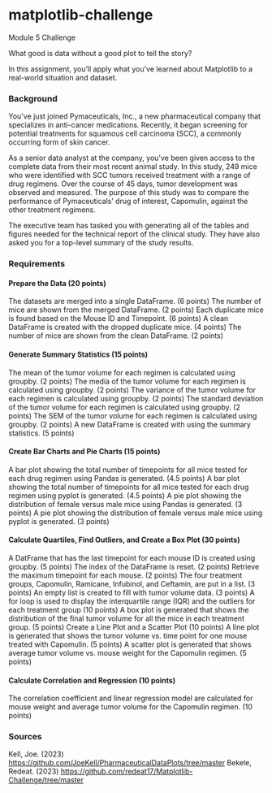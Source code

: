 # matplotlib-challenge

Module 5 Challenge

What good is data without a good plot to tell the story?

In this assignment, you’ll apply what you've learned about Matplotlib to a real-world situation and dataset.

### Background

You've just joined Pymaceuticals, Inc., a new pharmaceutical company that specializes in anti-cancer medications. Recently, it began screening for potential treatments for squamous cell carcinoma (SCC), a commonly occurring form of skin cancer.

As a senior data analyst at the company, you've been given access to the complete data from their most recent animal study. In this study, 249 mice who were identified with SCC tumors received treatment with a range of drug regimens. Over the course of 45 days, tumor development was observed and measured. The purpose of this study was to compare the performance of Pymaceuticals’ drug of interest, Capomulin, against the other treatment regimens.

The executive team has tasked you with generating all of the tables and figures needed for the technical report of the clinical study. They have also asked you for a top-level summary of the study results.

### Requirements

#### Prepare the Data (20 points)
  The datasets are merged into a single DataFrame. (6 points)
  The number of mice are shown from the merged DataFrame. (2 points)
  Each duplicate mice is found based on the Mouse ID and Timepoint. (6 points)
  A clean DataFrame is created with the dropped duplicate mice. (4 points)
  The number of mice are shown from the clean DataFrame. (2 points)
  
#### Generate Summary Statistics (15 points)
  The mean of the tumor volume for each regimen is calculated using groupby. (2 points)
  The media of the tumor volume for each regimen is calculated using groupby. (2 points)
  The variance of the tumor volume for each regimen is calculated using groupby. (2 points)
  The standard deviation of the tumor volume for each regimen is calculated using groupby. (2 points)
  The SEM of the tumor volume for each regimen is calculated using groupby. (2 points)
  A new DataFrame is created with using the summary statistics. (5 points)
  
#### Create Bar Charts and Pie Charts (15 points)
  A bar plot showing the total number of timepoints for all mice tested for each drug regimen using Pandas is generated. (4.5 points)
  A bar plot showing the total number of timepoints for all mice tested for each drug regimen using pyplot is generated. (4.5 points)
  A pie plot showing the distribution of female versus male mice using Pandas is generated. (3 points)
  A pie plot showing the distribution of female versus male mice using pyplot is generated. (3 points)

#### Calculate Quartiles, Find Outliers, and Create a Box Plot (30 points)
  A DatFrame that has the last timepoint for each mouse ID is created using groupby. (5 points)
  The index of the DataFrame is reset. (2 points)
  Retrieve the maximum timepoint for each mouse. (2 points)
  The four treatment groups, Capomulin, Ramicane, Infubinol, and Ceftamin, are put in a list. (3 points)
  An empty list is created to fill with tumor volume data. (3 points)
  A for loop is used to display the interquartile range (IQR) and the outliers for each treatment group (10 points)
  A box plot is generated that shows the distribution of the final tumor volume for all the mice in each treatment group. (5 points)
  Create a Line Plot and a Scatter Plot (10 points)
  A line plot is generated that shows the tumor volume vs. time point for one mouse treated with Capomulin. (5 points)
  A scatter plot is generated that shows average tumor volume vs. mouse weight for the Capomulin regimen. (5 points)

#### Calculate Correlation and Regression (10 points)
  The correlation coefficient and linear regression model are calculated for mouse weight and average tumor volume for the Capomulin regimen. (10 points)
  
### Sources
Kell, Joe. (2023) https://github.com/JoeKell/PharmaceuticalDataPlots/tree/master
Bekele, Redeat. (2023) https://github.com/redeat17/Matplotlib-Challenge/tree/master
